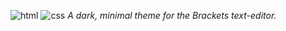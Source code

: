 ![html](http://i.imgur.com/c8d1zvp.png)
![css](http://i.imgur.com/wangVNC.png)
*A dark, minimal theme for the Brackets text-editor.*
